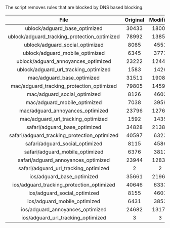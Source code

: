 The script removes rules that are blocked by DNS based blocking.


| File | Original | Modified |
|:----:|:-----:|:-----:|
| ublock/adguard_base_optimized | 30433 | 18008 |
| ublock/adguard_tracking_protection_optimized | 78992 | 13853 |
| ublock/adguard_social_optimized | 8065 | 4551 |
| ublock/adguard_mobile_optimized | 6345 | 3777 |
| ublock/adguard_annoyances_optimized | 23222 | 12444 |
| ublock/adguard_url_tracking_optimized | 1583 | 1426 |
| mac/adguard_base_optimized | 31511 | 19086 |
| mac/adguard_tracking_protection_optimized | 79805 | 14597 |
| mac/adguard_social_optimized | 8126 | 4602 |
| mac/adguard_mobile_optimized | 7038 | 3959 |
| mac/adguard_annoyances_optimized | 23796 | 12761 |
| mac/adguard_url_tracking_optimized | 1592 | 1435 |
| safari/adguard_base_optimized | 34828 | 21389 |
| safari/adguard_tracking_protection_optimized | 40597 | 6323 |
| safari/adguard_social_optimized | 8115 | 4586 |
| safari/adguard_mobile_optimized | 6376 | 3812 |
| safari/adguard_annoyances_optimized | 23944 | 12832 |
| safari/adguard_url_tracking_optimized | 2 | 2 |
| ios/adguard_base_optimized | 35661 | 21961 |
| ios/adguard_tracking_protection_optimized | 40646 | 6333 |
| ios/adguard_social_optimized | 8155 | 4607 |
| ios/adguard_mobile_optimized | 6431 | 3853 |
| ios/adguard_annoyances_optimized | 24682 | 13178 |
| ios/adguard_url_tracking_optimized | 3 | 3 |